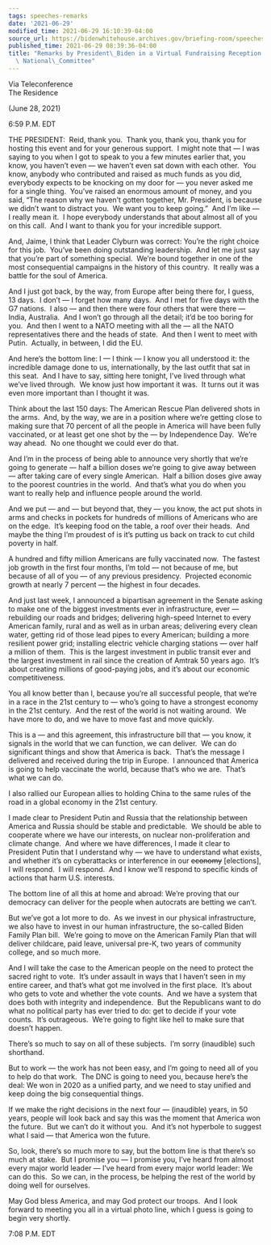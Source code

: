 ```yaml
---
tags: speeches-remarks
date: '2021-06-29'
modified_time: 2021-06-29 16:10:39-04:00
source_url: https://bidenwhitehouse.archives.gov/briefing-room/speeches-remarks/2021/06/29/remarks-by-president-biden-in-a-virtual-fundraising-reception-for-the-democratic-national-party/
published_time: 2021-06-29 08:39:36-04:00
title: "Remarks by President\_Biden in a Virtual Fundraising Reception for the Democratic\
  \ National\_Committee"
---
```

 
Via Teleconference  
The Residence

(June 28, 2021)

6:59 P.M. EDT  
  
THE PRESIDENT:  Reid, thank you.  Thank you, thank you, thank you for
hosting this event and for your generous support.  I might note that — I
was saying to you when I got to speak to you a few minutes earlier that,
you know, you haven’t even — we haven’t even sat down with each other. 
You know, anybody who contributed and raised as much funds as you did,
everybody expects to be knocking on my door for — you never asked me for
a single thing.  You’ve raised an enormous amount of money, and you
said, “The reason why we haven’t gotten together, Mr. President, is
because we didn’t want to distract you.  We want you to keep going.” 
And I’m like — I really mean it.  I hope everybody understands that
about almost all of you on this call.  And I want to thank you for your
incredible support.  
  
And, Jaime, I think that Leader Clyburn was correct: You’re the right
choice for this job.  You’ve been doing outstanding leadership.  And let
me just say that you’re part of something special.  We’re bound together
in one of the most consequential campaigns in the history of this
country.  It really was a battle for the soul of America.  
  
And I just got back, by the way, from Europe after being there for, I
guess, 13 days.  I don’t — I forget how many days.  And I met for five
days with the G7 nations.  I also — and then there were four others that
were there — India, Australia.  And I won’t go through all the detail;
it’d be too boring for you.  And then I went to a NATO meeting with all
the — all the NATO representatives there and the heads of state.  And
then I went to meet with Putin.  Actually, in between, I did the EU.  
  
And here’s the bottom line: I — I think — I know you all understood it:
the incredible damage done to us, internationally, by the last outfit
that sat in this seat.  And I have to say, sitting here tonight, I’ve
lived through what we’ve lived through.  We know just how important it
was.  It turns out it was even more important than I thought it was.  
  
Think about the last 150 days: The American Rescue Plan delivered shots
in the arms.  And, by the way, we are in a position where we’re getting
close to making sure that 70 percent of all the people in America will
have been fully vaccinated, or at least get one shot by the — by
Independence Day.  We’re way ahead.  No one thought we could ever do
that.  
  
And I’m in the process of being able to announce very shortly that we’re
going to generate — half a billion doses we’re going to give away
between — after taking care of every single American.  Half a billion
doses give away to the poorest countries in the world.  And that’s what
you do when you want to really help and influence people around the
world.  
  
And we put — and — but beyond that, they — you know, the act put shots
in arms and checks in pockets for hundreds of millions of Americans who
are on the edge.  It’s keeping food on the table, a roof over their
heads.  And maybe the thing I’m proudest of is it’s putting us back on
track to cut child poverty in half.   
  
A hundred and fifty million Americans are fully vaccinated now.  The
fastest job growth in the first four months, I’m told — not because of
me, but because of all of you — of any previous presidency.  Projected
economic growth at nearly 7 percent — the highest in four decades.  
  
And just last week, I announced a bipartisan agreement in the Senate
asking to make one of the biggest investments ever in infrastructure,
ever — rebuilding our roads and bridges; delivering high-speed Internet
to every American family, rural and as well as in urban areas;
delivering every clean water, getting rid of those lead pipes to every
American; building a more resilient power grid; installing electric
vehicle charging stations — over half a million of them.  This is the
largest investment in public transit ever and the largest investment in
rail since the creation of Amtrak 50 years ago.  It’s about creating
millions of good-paying jobs, and it’s about our economic
competitiveness.  
  
You all know better than I, because you’re all successful people, that
we’re in a race in the 21st century to — who’s going to have a strongest
economy in the 21st century.  And the rest of the world is not waiting
around.  We have more to do, and we have to move fast and move
quickly.  
  
This is a — and this agreement, this infrastructure bill that — you
know, it signals in the world that we can function, we can deliver.  We
can do significant things and show that America is back.  That’s the
message I delivered and received during the trip in Europe.  I announced
that America is going to help vaccinate the world, because that’s who we
are.  That’s what we can do.  
  
I also rallied our European allies to holding China to the same rules of
the road in a global economy in the 21st century.   

I made clear to President Putin and Russia that the relationship between
America and Russia should be stable and predictable.  We should be able
to cooperate where we have our interests, on nuclear non-proliferation
and climate change.  And where we have differences, I made it clear to
President Putin that I understand why — we have to understand what
exists, and whether it’s on cyberattacks or interference in our
<s>economy</s> \[elections\], I will respond.  I will respond.  And I
know we’ll respond to specific kinds of actions that harm U.S.
interests.  
  
The bottom line of all this at home and abroad: We’re proving that our
democracy can deliver for the people when autocrats are betting we
can’t.   
  
But we’ve got a lot more to do.  As we invest in our physical
infrastructure, we also have to invest in our human infrastructure, the
so-called Biden Family Plan bill.  We’re going to move on the American
Family Plan that will deliver childcare, paid leave, universal pre-K,
two years of community college, and so much more.  
  
And I will take the case to the American people on the need to protect
the sacred right to vote.  It’s under assault in ways that I haven’t
seen in my entire career, and that’s what got me involved in the first
place.  It’s about who gets to vote and whether the vote counts.  And we
have a system that does both with integrity and independence.  But the
Republicans want to do what no political party has ever tried to do: get
to decide if your vote counts.  It’s outrageous.  We’re going to fight
like hell to make sure that doesn’t happen.   
  
There’s so much to say on all of these subjects.  I’m sorry (inaudible)
such shorthand.   
  
But to work — the work has not been easy, and I’m going to need all of
you to help do that work.  The DNC is going to need you, because here’s
the deal: We won in 2020 as a unified party, and we need to stay unified
and keep doing the big consequential things.  
  
If we make the right decisions in the next four — (inaudible) years, in
50 years, people will look back and say this was the moment that America
won the future.  But we can’t do it without you.  And it’s not hyperbole
to suggest what I said — that America won the future.  
  
So, look, there’s so much more to say, but the bottom line is that
there’s so much at stake.  But I promise you — I promise you, I’ve heard
from almost every major world leader — I’ve heard from every major world
leader: We can do this.  So we can, in the process, be helping the rest
of the world by doing well for ourselves.  
  
May God bless America, and may God protect our troops.  And I look
forward to meeting you all in a virtual photo line, which I guess is
going to begin very shortly.  
  
7:08 P.M. EDT
